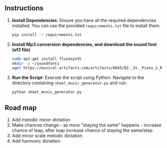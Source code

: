 ## Instructions

1. **Install Dependencies**:
    Ensure you have all the required dependencies installed. You can use the provided `requirements.txt` file to install them.
    ```sh
    pip install -r requirements.txt
    ```

2.  **Install Mp3 conversion dependencies, and download the sound font (sf2 file)**
    ```sh
    sudo apt-get install fluidsynth
    mkdir -p ~/soundfonts
    wget https://musical-artifacts.com/artifacts/6045/02._St._Piano_2_Remastered.sf2  -O ~/soundfonts/st_piano.sf2
    ```

4. **Run the Script**:
    Execute the script using Python. Navigate to the directory containing `sheet_music_generator.py` and run:
    ```sh
    python sheet_music_generator.py
    ```

## Road map
1. Add melodic minor dictation
1. Make chances change - as more "staying the same" happens - increase chance of leap, after leap increase chance of staying the same/step
1. Add minor scale melodic dictation
1. Add harmonic dictation